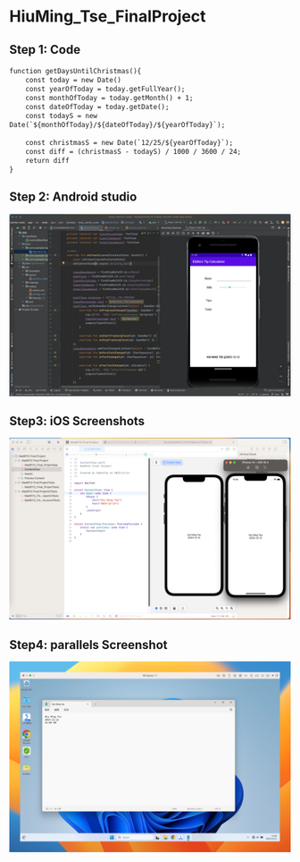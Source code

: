 # HiuMing_Tse_FinalProject

## Step 1: Code
```
function getDaysUntilChristmas(){
    const today = new Date()
    const yearOfToday = today.getFullYear();
    const monthOfToday = today.getMonth() + 1;
    const dateOfToday = today.getDate();
    const todayS = new Date(`${monthOfToday}/${dateOfToday}/${yearOfToday}`);
    
    const christmasS = new Date(`12/25/${yearOfToday}`);
    const diff = (christmasS - todayS) / 1000 / 3600 / 24;
    return diff
}

```

## Step 2: Android studio
![Step2](./images/Step2.png)

## Step3: iOS Screenshots
![Step3](./images/Step3.png)

## Step4: parallels Screenshot
![Step4](./images/Step4.png)